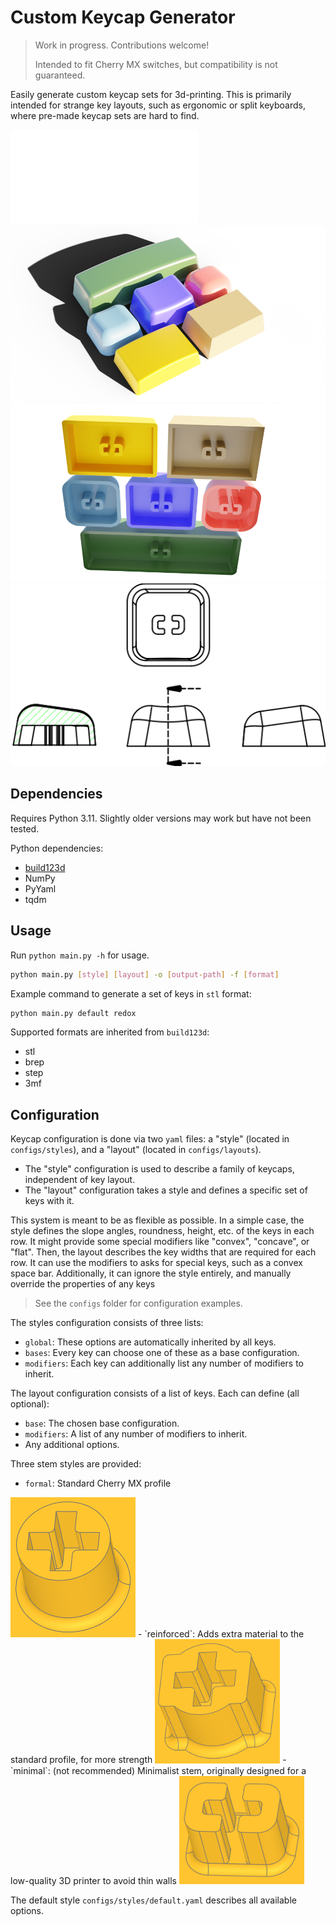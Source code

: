 # Custom Keycap Generator

> Work in progress. Contributions welcome!
> 
> Intended to fit Cherry MX switches, but compatibility is not guaranteed.

Easily generate custom keycap sets for 3d-printing.
This is primarily intended for strange key layouts, such as ergonomic or split keyboards, where pre-made keycap sets are hard to find.

![Example keycap (stl)](img/r1.stl)
![Example keycaps (render, front)](img/render_front.png)
![Example keycaps (render, back)](img/render_back.png)
![Example keycap (drawing)](img/drawing.svg)

## Dependencies
Requires Python 3.11.
Slightly older versions may work but have not been tested.

Python dependencies:
- [build123d](https://github.com/gumyr/build123d)
- NumPy
- PyYaml
- tqdm

## Usage

Run `python main.py -h` for usage.

```bash
python main.py [style] [layout] -o [output-path] -f [format]
```

Example command to generate a set of keys in `stl` format:

```bash
python main.py default redox
```

Supported formats are inherited from `build123d`:
- stl
- brep
- step
- 3mf

## Configuration

Keycap configuration is done via two `yaml` files: a "style" (located in `configs/styles`), and a "layout" (located in `configs/layouts`).

- The "style" configuration is used to describe a family of keycaps, independent of key layout.
- The "layout" configuration takes a style and defines a specific set of keys with it.

This system is meant to be as flexible as possible.
In a simple case, the style defines the slope angles, roundness, height, etc. of the keys in each row.
It might provide some special modifiers like "convex", "concave", or "flat".
Then, the layout describes the key widths that are required for each row.
It can use the modifiers to asks for special keys, such as a convex space bar.
Additionally, it can ignore the style entirely, and manually override the properties of any keys

> See the `configs` folder for configuration examples.

The styles configuration consists of three lists:
- `global`: These options are automatically inherited by all keys.
- `bases`: Every key can choose one of these as a base configuration.
- `modifiers`: Each key can additionally list any number of modifiers to inherit.

The layout configuration consists of a list of keys.
Each can define (all optional):
- `base`: The chosen base configuration.
- `modifiers`: A list of any number of modifiers to inherit.
- Any additional options.

Three stem styles are provided:
- `formal`: Standard Cherry MX profile
<img src="img/stem_formal.png" width="200px" />
- `reinforced`: Adds extra material to the standard profile, for more strength
<img src="img/stem_reinforced.png" width="200px" />
- `minimal`: (not recommended) Minimalist stem, originally designed for a low-quality 3D printer to avoid thin walls
<img src="img/stem_minimal.png" width="200px" />

The default style `configs/styles/default.yaml` describes all available options.
